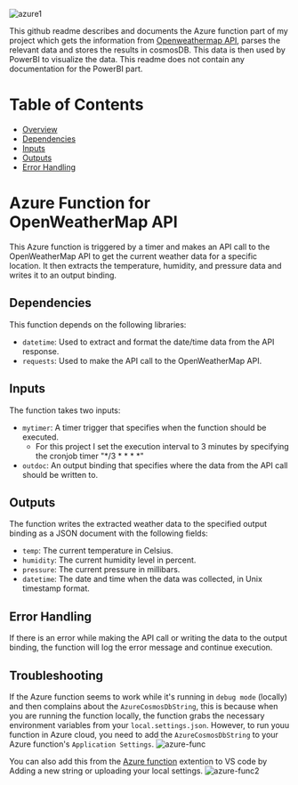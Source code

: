 ![azure1](https://user-images.githubusercontent.com/88910492/206944405-e82cd1a2-2642-4616-92d8-3cfe99223758.png)

This github readme describes and documents the Azure function part of my project which gets the information from [Openweathermap API](https://api.openweathermap.org), parses the relevant data and stores the results in cosmosDB. This data is then used by PowerBI to visualize the data. This readme does not contain any documentation for the PowerBI part.

# Table of Contents
- [Overview](https://github.com/Kotik112/Azure-timerTrigger-function/new/master?readme=1#azure-function-for-openweathermap-api)
- [Dependencies](https://github.com/Kotik112/Azure-timerTrigger-function/new/master?readme=1#dependencies)
- [Inputs](https://github.com/Kotik112/Azure-timerTrigger-function/new/master?readme=1#inputs)
- [Outputs](https://github.com/Kotik112/Azure-timerTrigger-function/new/master?readme=1#outputs)
- [Error Handling](https://github.com/Kotik112/Azure-timerTrigger-function/new/master?readme=1#error-handling)

# Azure Function for OpenWeatherMap API
This Azure function is triggered by a timer and makes an API call to the OpenWeatherMap API to get the current weather data for a specific location. It then extracts the temperature, humidity, and pressure data and writes it to an output binding.

## Dependencies
This function depends on the following libraries:

- `datetime`: Used to extract and format the date/time data from the API response.
- `requests`: Used to make the API call to the OpenWeatherMap API.

## Inputs
The function takes two inputs:

- `mytimer`: A timer trigger that specifies when the function should be executed.
  - For this project I set the execution interval to 3 minutes by specifying the cronjob timer "*/3 * * * *"
- `outdoc`: An output binding that specifies where the data from the API call should be written to.

## Outputs
The function writes the extracted weather data to the specified output binding as a JSON document with the following fields:

- `temp`: The current temperature in Celsius.
- `humidity`: The current humidity level in percent.
- `pressure`: The current pressure in millibars.
- `datetime`: The date and time when the data was collected, in Unix timestamp format.

## Error Handling
If there is an error while making the API call or writing the data to the output binding, the function will log the error message and continue execution.

## Troubleshooting
If the Azure function seems to work while it's running in `debug mode` (locally) and then complains about the `AzureCosmosDbString`, this is because when you are running the function locally, the function grabs the necessary environment variables from your `local.settings.json`. However, to run youu function in Azure cloud, you need to add the `AzureCosmosDbString` to your Azure function's `Application Settings`.
![azure-func](https://user-images.githubusercontent.com/88910492/207276474-ced494b2-596a-4e2c-9df9-6d6317d9dc97.png)

You can also add this from the [Azure function](https://marketplace.visualstudio.com/items?itemName=ms-azuretools.vscode-azurefunctions) extention to VS code by Adding a new string or uploading your local settings.
![azure-func2](https://user-images.githubusercontent.com/88910492/207277113-e7673450-65c8-4f70-ae90-41d3d596144a.png)
